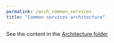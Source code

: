 ```yaml
---
permalink: /arch_common_services
title: "Common services architecture"
---
```


See the content in the [Architecture folder](https://ibm.ent.box.com/folder/88845740384)
